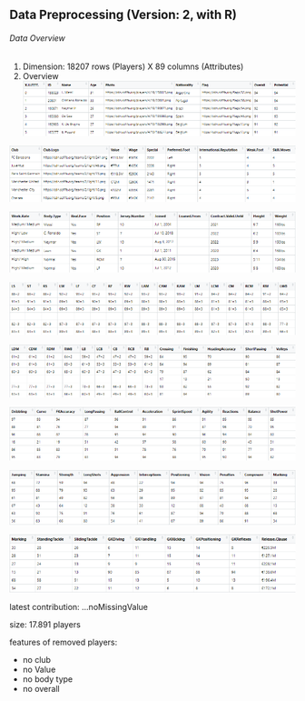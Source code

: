 ## Data Preprocessing (Version: 2, with R)

###### Data Overview
1. Dimension: 18207 rows (Players) X 89 columns (Attributes)  
2. Overview  
![f-1.png](f-1.png) 
  
![f-2.png](f-2.png) 
  
![f-3.png](f-3.png) 
  
![f-4.png](f-4.png) 
  
![f-5.png](f-5.png) 
  
![f-6.png](f-6.png) 
  
![f-7.png](f-7.png) 
  
![f-8.png](f-8.png) 




latest contribution: ...noMissingValue

size: 17.891 players

features of removed players:
* no club
* no Value
* no body type
* no overall
